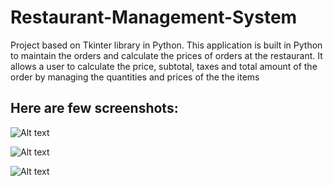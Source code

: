 # Restaurant-Management-System
Project based on Tkinter library in Python. This application is built in Python to maintain the orders and calculate the prices of orders at the restaurant. It allows a user to calculate the price, subtotal, taxes and total amount of the order by managing the quantities and prices of the the items


## Here are few screenshots:

![Alt text](Restaurant-Management-System/Restaurant_Management_system_1.PNG)


![Alt text](Restaurant-Management-System/Restaurant_Management_system_2.PNG)


![Alt text](Restaurant-Management-System/Restaurant_Management_system_3.PNG)

